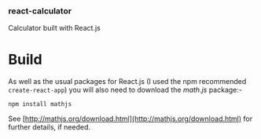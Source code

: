 ### react-calculator
Calculator built with React.js 

# Build

As well as the usual packages for React.js (I used the npm recommended `create-react-app`) you will also need to download the *math.js* package:-

```
npm install mathjs
```
See [http://mathjs.org/download.html](http://mathjs.org/download.html) for further details, if needed.

